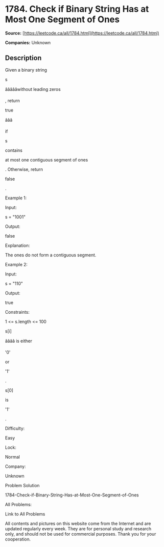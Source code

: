 # 1784. Check if Binary String Has at Most One Segment of Ones

**Source:** [https://leetcode.ca/all/1784.html](https://leetcode.ca/all/1784.html)

**Companies:** Unknown

## Description

Given a binary string

s

âââââwithout leading zeros

, return

true

âââ

if

s

contains

at most one contiguous segment of ones

. Otherwise, return

false

.

Example 1:

Input:

s = "1001"

Output:

false

Explanation:

The ones do not form a contiguous segment.

Example 2:

Input:

s = "110"

Output:

true

Constraints:

1 <= s.length <= 100

s[i]

ââââ is either

'0'

or

'1'

.

s[0]

is

'1'

.

Difficulty:

Easy

Lock:

Normal

Company:

Unknown

Problem Solution

1784-Check-if-Binary-String-Has-at-Most-One-Segment-of-Ones

All Problems:

Link to All Problems

All contents and pictures on this website come from the Internet and are updated regularly every week. They are for personal study and research only, and should not be used for commercial purposes. Thank you for your cooperation.

